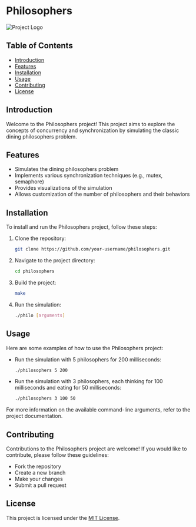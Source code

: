 # Philosophers

![Project Logo](/path/to/logo.png)

## Table of Contents
- [Introduction](#introduction)
- [Features](#features)
- [Installation](#installation)
- [Usage](#usage)
- [Contributing](#contributing)
- [License](#license)

## Introduction
Welcome to the Philosophers project! This project aims to explore the concepts of concurrency and synchronization by simulating the classic dining philosophers problem.

## Features
- Simulates the dining philosophers problem
- Implements various synchronization techniques (e.g., mutex, semaphore)
- Provides visualizations of the simulation
- Allows customization of the number of philosophers and their behaviors

## Installation
To install and run the Philosophers project, follow these steps:

1. Clone the repository:
	```bash
	git clone https://github.com/your-username/philosophers.git
	```

2. Navigate to the project directory:
	```bash
	cd philosophers
	```

3. Build the project:
	```bash
	make
	```

4. Run the simulation:
	```bash
	./philo [arguments]
	```

## Usage
Here are some examples of how to use the Philosophers project:

- Run the simulation with 5 philosophers for 200 milliseconds:
  ```bash
  ./philosophers 5 200
  ```

- Run the simulation with 3 philosophers, each thinking for 100 milliseconds and eating for 50 milliseconds:
  ```bash
  ./philosophers 3 100 50
  ```

For more information on the available command-line arguments, refer to the project documentation.

## Contributing
Contributions to the Philosophers project are welcome! If you would like to contribute, please follow these guidelines:
- Fork the repository
- Create a new branch
- Make your changes
- Submit a pull request

## License
This project is licensed under the [MIT License](/path/to/license).

